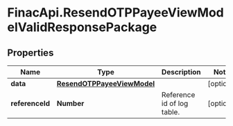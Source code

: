 # FinacApi.ResendOTPPayeeViewModelValidResponsePackage

## Properties
Name | Type | Description | Notes
------------ | ------------- | ------------- | -------------
**data** | [**ResendOTPPayeeViewModel**](ResendOTPPayeeViewModel.md) |  | [optional] 
**referenceId** | **Number** | Reference id of log table. | [optional] 
